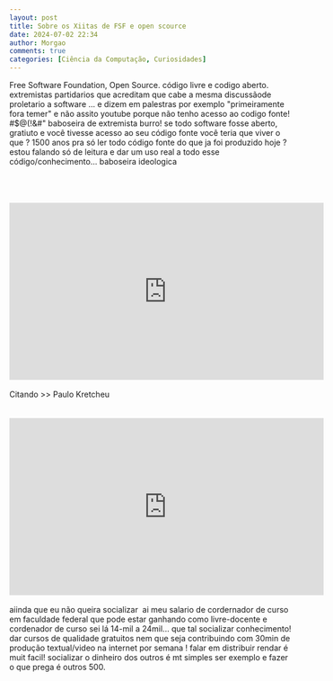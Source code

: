 ```yaml
---
layout: post
title: Sobre os Xiitas de FSF e open scource
date: 2024-07-02 22:34
author: Morgao
comments: true
categories: [Ciência da Computação, Curiosidades]
---
```

Free Software Foundation, Open Source. código livre e codigo aberto. extremistas partidarios que acreditam que cabe a mesma discussãode proletario a software ... e dizem em palestras por exemplo "primeiramente fora temer" e não assito youtube porque não tenho acesso ao codigo fonte! #$@(!&amp;#" baboseira de extremista burro! se todo software fosse aberto, gratiuto e você tivesse acesso ao seu código fonte você teria que viver o que ? 1500 anos pra só ler todo código fonte do que ja foi produzido hoje ? estou falando só de leitura e dar um uso real a todo esse código/conhecimento... baboseira ideologica<br />
<br />
<br />
<br />
<iframe allow="accelerometer; autoplay; encrypted-media; gyroscope; picture-in-picture" allowfullscreen="" frameborder="0" height="315" src="https://www.youtube.com/embed/do6_1utkO2k" width="560"></iframe>

<br />
<br />
Citando &gt;&gt;&nbsp;Paulo Kretcheu<br />
<br />
<br />
<iframe allow="accelerometer; autoplay; encrypted-media; gyroscope; picture-in-picture" allowfullscreen="" frameborder="0" height="315" src="https://www.youtube.com/embed/0I5ZX_x7AUE" width="560"></iframe>

<br />
<br />
aiinda que eu não queira socializar&nbsp; ai meu salario de cordernador de curso em faculdade federal que pode estar ganhando como livre-docente e cordenador de curso sei lá 14-mil a 24mil... que tal socializar conhecimento! dar cursos de qualidade gratuitos nem que seja contribuindo com 30min de produção textual/video na internet por semana ! falar em distribuir rendar é muit facil! socializar o dinheiro dos outros é mt simples ser exemplo e fazer o que prega é outros 500. 
